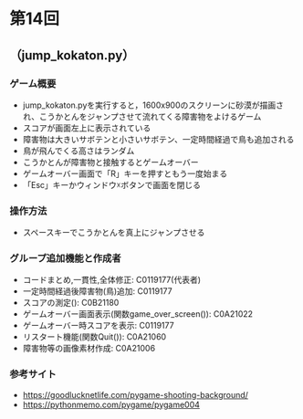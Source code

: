 # 第14回
## （jump_kokaton.py）
### ゲーム概要
- jump_kokaton.pyを実行すると，1600x900のスクリーンに砂漠が描画され、こうかとんをジャンプさせて流れてくる障害物をよけるゲーム
- スコアが画面左上に表示されている
- 障害物は大きいサボテンと小さいサボテン、一定時間経過で鳥も追加される
- 鳥が飛んでくる高さはランダム
- こうかとんが障害物と接触するとゲームオーバー
- ゲームオーバー画面で「R」キーを押すともう一度始まる
- 「Esc」キーかウィンドウ☓ボタンで画面を閉じる
### 操作方法
- スペースキーでこうかとんを真上にジャンプさせる
### グループ追加機能と作成者
- コードまとめ,一貫性,全体修正: C0119177(代表者)
- 一定時間経過後障害物(鳥)追加: C0119177
- スコアの測定(): C0B21180
- ゲームオーバー画面表示(関数game_over_screen()): C0A21022
- ゲームオーバー時スコアを表示: C0119177
- リスタート機能(関数Quit()): C0A21060
- 障害物等の画像素材作成: C0A21006
### 参考サイト
- https://goodlucknetlife.com/pygame-shooting-background/
- https://pythonmemo.com/pygame/pygame004